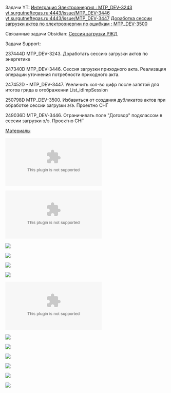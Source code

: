 Задачи YT:
[Интеграция Электроэнергия : MTP_DEV-3243](https://yt.surgutneftegas.ru:4443/issue/MTP_DEV-3243)
[yt.surgutneftegas.ru:4443/issue/MTP_DEV-3446](https://yt.surgutneftegas.ru:4443/issue/MTP_DEV-3446)
[yt.surgutneftegas.ru:4443/issue/MTP_DEV-3447](https://yt.surgutneftegas.ru:4443/issue/MTP_DEV-3447)
[Доработка сессии загрузки актов по электроэнергии по ошибкам : MTP_DEV-3500](https://yt.surgutneftegas.ru:4443/issue/MTP_DEV-3500)

Связанные задачи Obsidian:
[Сессия загрузки РЖД](Сессия%20загрузки%20РЖД.md)

Задачи Support:
<p>237444D MTP_DEV-3243. Доработать сессию загрузки актов по энергетике</p>
<p>247340D MTP_DEV-3446. Сессия загрузки приходного акта. Реализация операции уточнения потребности приходного акта.</p>
<p>247452D - MTP_DEV-3447. Увеличить кол-во цифр после запятой для итогов грида в отображении List_idImpSession</p>
<p>250798D MTP_DEV-3500. Избавиться от создания дубликатов актов при обработке сессии загрузки э/э. Проектно СНГ</p>
<p>249036D MTP_DEV-3446. Ограничивать поле "Договор" подклассом в сессии загрузки э/э. Проектно СНГ</p>

<u>Материалы</u>

![](Проект%20ТТ%20по%20интеграции%20(ЭЭ)%20v2.docx)

![](Поля%20соответствия%20по%20услугам%20ЭЭ%20SAP-Global%20v2.xlsx)

![](Pasted%20image%2020250804153915.png)

![](Pasted%20image%2020250811162647.png)

![](msedge_dId2sLpox8.png)

![](Pasted%20image%2020251013114945.png)

![](Ошибка%20при%20распределении%20потребности%20в%20создании%20актов%20по%20ЭЭ.docx)

![](Pasted%20image%2020251015121942.png)

![](Pasted%20image%2020251015122003.png)

![](Pasted%20image%2020251015122037.png)

![](Pasted%20image%2020251015122102.png)

![](Pasted%20image%2020251017072754.png)

![](Pasted%20image%2020251017074207.png)













